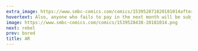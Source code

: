 ```yaml
---
extra_image: https://www.smbc-comics.com/comics/153952871820181014after.png
hovertext: Also, anyone who fails to pay in the next month will be subject to lifelike haptic feedback.
image: https://www.smbc-comics.com/comics/1539528438-20181014.png
next: rebel
prev: bored
title: AR
---
```

